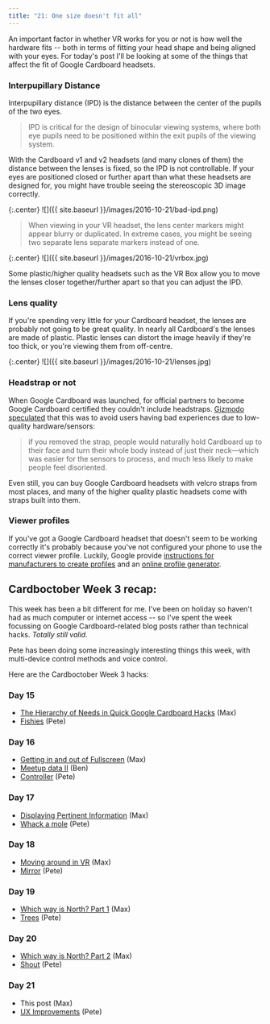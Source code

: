 ```yaml
---
title: "21: One size doesn't fit all"
---
```


An important factor in whether VR works for you or not is how well the hardware fits -- both in terms of fitting your head shape and being aligned with your eyes. For today's post I'll be looking at some of the things that affect the fit of Google Cardboard headsets.

<!-- more -->

### Interpupillary Distance

Interpupillary distance (IPD) is the distance between the center of the pupils of the two eyes.

> IPD is critical for the design of binocular viewing systems, where both eye pupils need to be positioned within the exit pupils of the viewing system.

With the Cardboard v1 and v2 headsets (and many clones of them) the distance between the lenses is fixed, so the IPD is not controllable. If your eyes are positioned closed or further apart than what these headsets are designed for, you might have trouble seeing the stereoscopic 3D image correctly.

{:.center}
![]({{ site.baseurl }}/images/2016-10-21/bad-ipd.png)

> When viewing in your VR headset, the lens center markers might appear blurry or duplicated. In extreme cases, you might be seeing two separate lens separate markers instead of one.

{:.center}
![]({{ site.baseurl }}/images/2016-10-21/vrbox.jpg)

Some plastic/higher quality headsets such as the VR Box allow you to move the lenses closer together/further apart so that you can adjust the IPD.


### Lens quality

If you're spending very little for your Cardboard headset, the lenses are probably not going to be great quality. In nearly all Cardboard's the lenses are made of plastic. Plastic lenses can distort the image heavily if they're too thick, or you're viewing them from off-centre.

{:.center}
![]({{ site.baseurl }}/images/2016-10-21/lenses.jpg)

### Headstrap or not

When Google Cardboard was launched, for official partners to become Google Cardboard certified they couldn't include headstraps. [Gizmodo speculated](http://gizmodo.com/google-has-a-surprising-plan-to-make-cheap-vr-better-1698201412) that this was to avoid users having bad experiences due to low-quality hardware/sensors:

> if you removed the strap, people would naturally hold Cardboard up to their face and turn their whole body instead of just their neck—which was easier for the sensors to process, and much less likely to make people feel disoriented.

Even still, you can buy Google Cardboard headsets with velcro straps from most places, and many of the higher quality plastic headsets come with straps built into them.

### Viewer profiles

If you've got a Google Cardboard headset that doesn't seem to be working correctly it's probably because you've not configured your phone to use the correct viewer profile. Luckily, Google provide [instructions for manufacturers to create profiles](https://support.google.com/cardboard/manufacturers/answer/6324808?hl=en) and an [online profile generator](https://vr.google.com/cardboard/viewerprofilegenerator/).


## Cardboctober Week 3 recap:

This week has been a bit different for me. I've been on holiday so haven't had as much computer or internet access -- so I've spent the week focussing on Google Cardboard-related blog posts rather than technical hacks. _Totally still valid._

Pete has been doing some increasingly interesting things this week, with multi-device control methods and voice control.

Here are the Cardboctober Week 3 hacks:

### Day 15
- [The Hierarchy of Needs in Quick Google Cardboard Hacks](https://blog.omgmog.net/post/cardboctober-15/) (Max)
- [Fishies](https://cardboctober.xyz/pete/15/) (Pete)

### Day 16
- [Getting in and out of Fullscreen](https://blog.omgmog.net/post/cardboctober-16/) (Max)
- [Meetup data II](https://cardboctober.xyz/ben/16/) (Ben)
- [Controller](https://cardboctober.xyz/pete/16/) (Pete)

### Day 17
- [Displaying Pertinent Information](https://blog.omgmog.net/post/cardboctober-17/) (Max)
- [Whack a mole](https://cardboctober.xyz/pete/17/) (Pete)

### Day 18
- [Moving around in VR](https://blog.omgmog.net/post/cardboctober-18/) (Max)
- [Mirror](https://cardboctober.xyz/pete/18/) (Pete)

### Day 19
- [Which way is North? Part 1](https://blog.omgmog.net/post/cardboctober-19/) (Max)
- [Trees](https://cardboctober.xyz/pete/19/) (Pete)

### Day 20
- [Which way is North? Part 2](https://blog.omgmog.net/post/cardboctober-20/) (Max)
- [Shout](https://cardboctober.xyz/pete/20/) (Pete)

### Day 21
- This post (Max)
- [UX Improvements](https://medium.com/@peterjwest/web-vr-ux-and-fullscreen-on-ios-762192c38102) (Pete)

